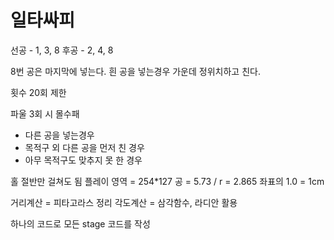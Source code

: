 # 일타싸피
선공 - 1, 3, 8
후공 - 2, 4, 8

8번 공은 마지막에 넣는다.
흰 공을 넣는경우 가운데 정위치하고 친다.

횟수 20회 제한

파울 3회 시 몰수패
- 다른 공을 넣는경우
- 목적구 외 다른 공을 먼저 친 경우
- 아무 목적구도 맞추지 못 한 경우

홀 절반만 걸쳐도 됨
플레이 영역 = 254*127
공 = 5.73            / r = 2.865
좌표의 1.0 = 1cm

거리계산 = 피타고라스 정리
각도계산 = 삼각함수, 라디안 활용

하나의 코드로 모든 stage 코드를 작성
